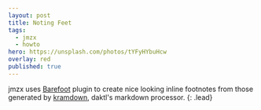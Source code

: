 ```yaml
---
layout: post
title: Noting Feet
tags:
  - jmzx
  - howto
hero: https://unsplash.com/photos/tYFyHYbuHcw
overlay: red
published: true
---
```


jmzx uses [Barefoot](https://github.com/philgruneich/barefoot) plugin to create nice looking inline footnotes from those generated by [kramdown](https://kramdown.gettalong.org/), daktl's markdown processor.
{: .lead}

[^1]: Here's one for example
